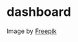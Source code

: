 # dashboard

Image by <a href="https://www.freepik.com/free-vector/cartoon-avatar-collection_3941425.htm#page=6&query=people%20avatar&position=19&from_view=keyword&track=ais_user&uuid=21116b76-d7cb-422e-b8f2-5f57982d1838">Freepik</a>
